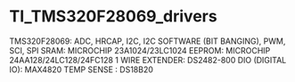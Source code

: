 # TI_TMS320F28069_drivers

TMS320F28069: ADC, HRCAP, I2C, I2C SOFTWARE (BIT BANGING), PWM, SCI, SPI
SRAM: MICROCHIP 23A1024/23LC1024
EEPROM: MICROCHIP 24AA128/24LC128/24FC128
1 WIRE EXTENDER: DS2482-800
DIO (DIGITAL IO): MAX4820
TEMP SENSE : DS18B20
